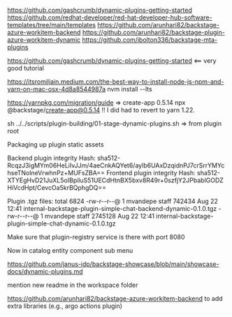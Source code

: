 https://github.com/gashcrumb/dynamic-plugins-getting-started
https://github.com/redhat-developer/red-hat-developer-hub-software-templates/tree/main/templates
https://github.com/arunhari82/backstage-azure-workitem-backend
https://github.com/arunhari82/backstage-plugin-azure-workitem-dynamic
https://github.com/ibolton336/backstage-mta-plugins








https://github.com/gashcrumb/dynamic-plugins-getting-started <== very good tutorial

https://itsromiljain.medium.com/the-best-way-to-install-node-js-npm-and-yarn-on-mac-osx-4d8a8544987a
nvm install --lts

https://yarnpkg.com/migration/guide
=> create-app 0.5.14
npx @backstage/create-app@0.5.14    !! I did had to revert to yarn 1.22.

sh ../../scripts/plugin-building/01-stage-dynamic-plugins.sh   => from plugin root


Packaging up plugin static assets

Backend plugin integrity Hash: sha512-RcqzJ3igMYm06HeLiIvJJm/4aeCnkAQYet6/aylb6UAxDzqidnPJ7crSrrYMYchseTNolneVrwhnPz+MUFsZBA==
Frontend plugin integrity Hash: sha512-XTYEgHvD21JuXL5oIBpiluS51UECdHtnBX5bxv8R49r+0szfjY2JPbablGODZHiVcdHpt/CevcOa5krBQphgDQ==

Plugin .tgz files:
total 6824
-rw-r--r--@ 1 mvandepe  staff   742434 Aug 22 12:41 internal-backstage-plugin-simple-chat-backend-dynamic-0.1.0.tgz
-rw-r--r--@ 1 mvandepe  staff  2745128 Aug 22 12:41 internal-backstage-plugin-simple-chat-dynamic-0.1.0.tgz

Make sure that plugin-registry service is there with port 8080


Now in catalog entity component sub menu

https://github.com/janus-idp/backstage-showcase/blob/main/showcase-docs/dynamic-plugins.md

mention new readme in the workspace folder

https://github.com/arunhari82/backstage-azure-workitem-backend to add extra libraries (e.g., argo actions plugin)